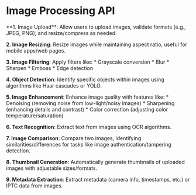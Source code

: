 <h1>Image Processing API</h1>
**1. Image Upload**: Allow users to upload images, validate formats (e.g., JPEG, PNG), and resize/compress as
needed.

**2. Image Resizing**: Resize images while maintaining aspect ratio, useful for mobile apps/web pages.

**3. Image Filtering**: Apply filters like:
        * Grayscale conversion
        * Blur
        * Sharpen
        * Emboss
        * Edge detection

**4. Object Detection**: Identify specific objects within images using algorithms like Haar cascades or YOLO.

**5. Image Enhancement**: Enhance image quality with features like:
        * Denoising (removing noise from low-light/noisy images)
        * Sharpening (enhancing details and contrast)
        * Color correction (adjusting color temperature/saturation)

**6. Text Recognition**: Extract text from images using OCR algorithms.

**7. Image Comparison**: Compare two images, identifying similarities/differences for tasks like image
authentication/tampering detection.

**8. Thumbnail Generation**: Automatically generate thumbnails of uploaded images with adjustable sizes/formats.

**9. Metadata Extraction**: Extract metadata (camera info, timestamps, etc.) or IPTC data from images.